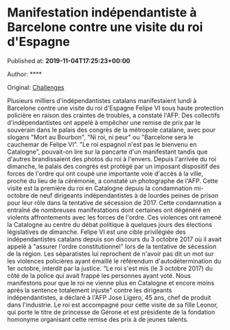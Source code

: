 
# Manifestation indépendantiste à Barcelone contre une visite du roi d'Espagne

Published at: **2019-11-04T17:25:23+00:00**

Author: ****

Original: [Challenges](https://www.challenges.fr/monde/manifestation-independantiste-a-barcelone-contre-une-visite-du-roi-d-espagne_683111)

Plusieurs milliers d'indépendantistes catalans manifestaient lundi à Barcelone contre une visite du roi d'Espagne Felipe VI sous haute protection policière en raison des craintes de troubles, a constaté l'AFP.
Des collectifs d'indépendantistes ont appelé à empêcher une remise de prix par le souverain dans le palais des congrès de la métropole catalane, avec pour slogans "Mort au Bourbon", "Ni roi, ni peur" ou "Barcelone sera le cauchemar de Felipe VI".
"Le roi espagnol n'est pas le bienvenu en Catalogne", pouvait-on lire sur la pancarte d'un manifestant tandis que d'autres brandissaient des photos du roi à l'envers.
Depuis l'arrivée du roi dimanche, le palais des congrès est protégé par un imposant dispositif des forces de l'ordre qui ont coupé une importante voie d'accès à la ville, proche du lieu de la cérémonie, a constaté un photographe de l'AFP.
Cette visite est la première du roi en Catalogne depuis la condamnation mi-octobre de neuf dirigeants indépendantistes à de lourdes peines de prison pour leur rôle dans la tentative de sécession de 2017. Cette condamnation a entraîné de nombreuses manifestations dont certaines ont dégénéré en violents affrontements avec les forces de l'ordre.
Ces violences ont ramené la Catalogne au centre du débat politique à quelques jours des élections législatives de dimanche.
Felipe VI est une cible privilégiée des indépendantistes catalans depuis son discours du 3 octobre 2017 où il avait appelé à "assurer l'ordre constitutionnel" lors de la tentative de sécession de la région.
Les séparatistes lui reprochent de n'avoir pas dit un mot sur les violences policières ayant émaillé le référendum d'autodétermination du 1er octobre, interdit par la justice.
"Le roi s'est mis (le 3 octobre 2017) du côté de la police qui avait frappé les personnes ayant voté. Nous manifestons pour que le roi ne vienne plus en Catalogne et encore moins après la sentence totalement injuste" contre les dirigeants indépendantistes, a déclaré à l'AFP Jose Ligero, 45 ans, chef de produit dans l'industrie.
Le roi est accompagné pour cette visite de sa fille Leonor, qui porte le titre de princesse de Gérone et est présidente de la fondation homonyme organisant cette remise des prix à de jeunes talents.
